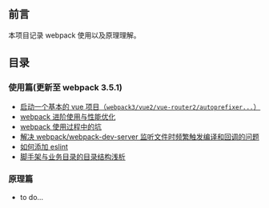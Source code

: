 ## 前言

本项目记录 webpack 使用以及原理理解。

## 目录

### 使用篇(更新至 webpack 3.5.1)

+   [启动一个基本的 vue 项目（`webpack3/vue2/vue-router2/autoprefixer...`）](https://github.com/liuyuanyangscript/deep-webpack/issues/1)
+   [webpack 进阶使用与性能优化](https://github.com/liuyuanyangscript/deep-webpack/issues/2)
+   [webpack 使用过程中的坑](https://github.com/liuyuanyangscript/deep-webpack/issues/3)
+   [解决 webpack/webpack-dev-server 监听文件时频繁触发编译和回调的问题](https://github.com/liuyuanyangscript/deep-webpack/issues/4)
+	[如何添加 eslint](https://github.com/liuyuanyangscript/deep-webpack/issues/7)
+	[脚手架与业务目录的目录结构浅析](https://github.com/liuyuanyangscript/deep-webpack/issues/8)

### 原理篇

+ to do...
